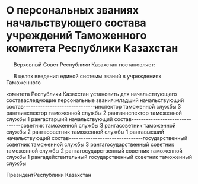 # О персональных званиях начальствующего состава учреждений Таможенного комитета Республики Казахстан

     Верховный Совет Республики Казахстан постановляет:

     В целях введения единой системы званий в учреждениях Таможенного

комитета Республики Казахстан установить для начальствующего составаследующие персональные звания:младший начальствующий состав------------------------------инспектор таможенной службы 3 рангаинспектор таможенной службы 2 рангаинспектор таможенной службы 1 рангастарший начальствующий состав-------------------------------советник таможенной службы 3 рангасоветник таможенной службы 2 рангасоветник таможенной службы 1 рангавысший начальствующий состав-------------------------------государственный советник таможенной службы 3 рангагосударственный советник таможенной службы 2 рангагосударственный советник таможенной службы 1 рангадействительный государственный советник таможенный службы

ПрезидентРеспублики Казахстан

